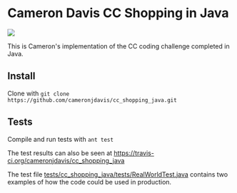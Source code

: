 # Cameron Davis CC Shopping in Java

<a href="https://travis-ci.org/cameronjdavis/cc_shopping_java">
	<img src="https://travis-ci.org/cameronjdavis/cc_shopping_java.svg?branch=master">
</a>

This is Cameron's implementation of the CC coding challenge completed in Java.

## Install

Clone with `git clone https://github.com/cameronjdavis/cc_shopping_java.git`

## Tests

Compile and run tests with `ant test`

The test results can also be seen at https://travis-ci.org/cameronjdavis/cc_shopping_java

The test file [tests/cc_shopping_java/tests/RealWorldTest.java](tests/cc_shopping_java/tests/RealWorldTest.java) contains two examples of how the code could be used in production.
